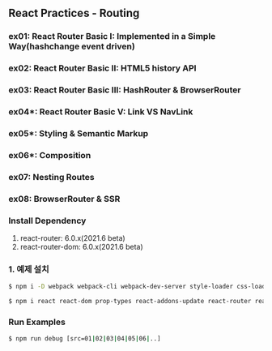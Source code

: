 ## React Practices - Routing

### ex01: React Router Basic I: Implemented in a Simple Way(hashchange event driven)
### ex02: React Router Basic II: HTML5 history API
### ex03: React Router Basic III: HashRouter &amp; BrowserRouter
### ex04*: React Router Basic V: Link VS NavLink
### ex05*: Styling &amp; Semantic Markup
### ex06*: Composition
### ex07: Nesting Routes
### ex08: BrowserRouter & SSR

### Install Dependency
1. react-router: 6.0.x(2021.6 beta)
2. react-router-dom: 6.0.x(2021.6 beta)

### 1. 예제 설치
```sh
$ npm i -D webpack webpack-cli webpack-dev-server style-loader css-loader node-sass sass-loader babel-loader @babel/core @babel/cli @babel/preset-env @babel/preset-react @babel/plugin-transform-runtime @babel/plugin-syntax-throw-expressions 

$ npm i react react-dom prop-types react-addons-update react-router react-router-dom
```

### Run Examples

```bash
$ npm run debug [src=01|02|03|04|05|06|..]
```


